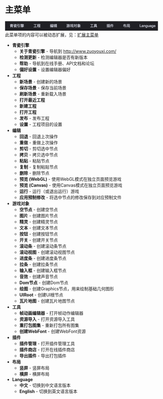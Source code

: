 # 主菜单 
![主菜单](images/main_menu.png)  
此菜单项的内容可以被动态扩展，见：[扩展主菜单](../ExtendEditor/Menu.md)

* __青瓷引擎__
	* __关于青瓷引擎__ - 导航到 http://www.zuoyouxi.com/
	* __检测更新__ - 检测编辑器是否有新版本
	* __帮助__ - 导航到在线手册、API文档和论坛
	* __偏好设置__ - 设置编辑器偏好
* __工程__
	* __新场景__ - 创建新的场景
	* __保存场景__ - 保存当前场景
	* __刷新场景__ - 重新载入场景
	* __打开最近工程__
	* __新建工程__
	* __打开工程__
	* __发布__ - 发布工程
	* __设置__ - 工程项目的设置
* __编辑__
	* __回退__ - 回退上次操作
	* __重做__ - 重做上次操作
	* __剪切__ - 剪切选中节点
	* __拷贝__ - 拷贝选中节点
	* __粘贴__ - 粘贴节点
	* __复制__ - 复制粘贴节点	
	* __删除__ - 删除节点
	* __预览 (WebGL)__ - 使用WebGL模式在独立页面预览游戏
	* __预览 (Canvas)__ - 使用Canvas模式在独立页面预览游戏
	* __运行__ - 运行（或退出运行）游戏
	* __应用预制修改__ - 将选中节点的修改保存到对应预制文件
* __游戏对象__
	* __空节点__ - 创建空节点
	* __图片__ - 创建图片节点
	* __精灵__ - 创建精灵节点
	* __文本__ - 创建文本节点
	* __按钮__ - 创建按钮节点
	* __开关__ - 创建开关节点
	* __滚动条__ - 创建滚动条节点
	* __滚动视图__ - 创建滚动视图节点
	* __进度条__ - 创建进度条节点	
	* __拉条__ - 创建拉条节点
	* __输入框__ - 创建输入框节点
	* __音效__ - 创建声音节点
	* __Dom节点__ - 创建Dom节点
	* __绘图__ - 创建Graphics节点，用来绘制基础几何图形
	* __UIRoot__ - 创建UI根节点
	* __瓦片地图__ - 创建瓦片地图节点	
* __工具__
	* __帧动画编辑器__ - 打开帧动作编辑器
	* __资源导入__ - 打开资源导入工具
	* __重打包图集__ - 重新打包所有图集
	* __创建WebFont__ - 创建WebFont资源
* __插件__
	* __插件管理__ - 打开插件管理工具
	* __插件商店__ - 打开在线插件商店
	* __导出插件__ - 导出打包插件
* __布局__
	* __竖屏__ - 竖屏布局
	* __横屏__ - 横屏布局
* __Language__
    * __中文__ - 切换到中文语言版本
    * __English__ - 切换到英文语言版本	
		